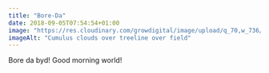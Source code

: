 ```yaml
---
title: "Bore-Da"
date: 2018-09-05T07:54:54+01:00
image: "https://res.cloudinary.com/growdigital/image/upload/q_70,w_736/v1544344371/clouds-42676830020.jpg"
imageAlt: "Cumulus clouds over treeline over field"
---
```


Bore da byd! Good morning world!
